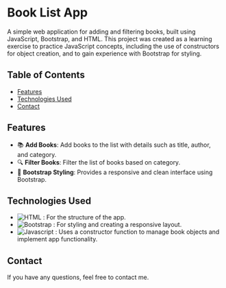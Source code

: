# Book List App

A simple web application for adding and filtering books, built using JavaScript, Bootstrap, and HTML. This project was created as a learning exercise to practice JavaScript concepts, including the use of constructors for object creation, and to gain experience with Bootstrap for styling.

## Table of Contents

- [Features](#features)
- [Technologies Used](#technologies-used)
- [Contact](#contact)

## Features

- 📚 **Add Books**: Add books to the list with details such as title, author, and category.
- 🔍 **Filter Books**: Filter the list of books based on category.
- 🎨 **Bootstrap Styling**: Provides a responsive and clean interface using Bootstrap.

## Technologies Used

- ![HTML](https://img.shields.io/badge/-HTML5-e34c26?logo=html5&logoColor=white) : For the structure of the app.
- ![Bootstrap](https://img.shields.io/badge/-Bootstrap-533B78?logo=bootstrap&logoColor=white) : For styling and creating a responsive layout.
- ![Javascript](https://img.shields.io/badge/-Javascript-EFD81D?logo=javascript&logoColor=white) : Uses a constructor function to manage book objects and implement app functionality.

## Contact

If you have any questions, feel free to contact me.
